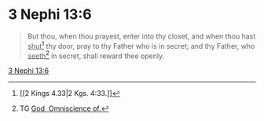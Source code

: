 # 3 Nephi 13:6

> But thou, when thou prayest, enter into thy closet, and when thou hast <u>shut</u>[^a] thy door, pray to thy Father who is in secret; and thy Father, who <u>seeth</u>[^b] in secret, shall reward thee openly.

[3 Nephi 13:6](https://www.churchofjesuschrist.org/study/scriptures/bofm/3-ne/13?lang=eng&id=p6#p6)


[^a]: [[2 Kings 4.33|2 Kgs. 4:33.]]
[^b]: TG [God, Omniscience of.](https://www.churchofjesuschrist.org/study/scriptures/tg/god-omniscience-of?lang=eng)
